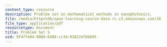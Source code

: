 ```yaml
---
content_type: resource
description: Problem set on mathematical methods in nanophotonics.
file: /media/https%3A/open-learning-course-data-rc.s3.amazonaws.com/18-369-mathematical-methods-in-nanophotonics-spring-2008/9f4ffe0490896498cc34918224f6b9d5_pset5.pdf
file_type: application/pdf
resourcetype: Document
title: Problem Set 5
uid: 9f4ffe04-9089-6498-cc34-918224f6b9d5
---
```

